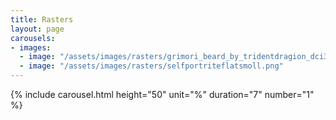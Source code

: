 ```yaml
---
title: Rasters
layout: page
carousels:
- images:
  - image: "/assets/images/rasters/grimori_beard_by_tridentdragion_dci352e.png"
  - image: "/assets/images/rasters/selfportriteflatsmoll.png"
---
```


{% include carousel.html height="50" unit="%" duration="7" number="1" %}
